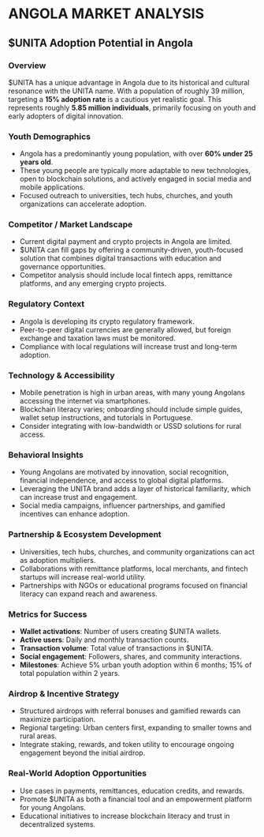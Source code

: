 # ANGOLA MARKET ANALYSIS

## $UNITA Adoption Potential in Angola

### Overview

$UNITA has a unique advantage in Angola due to its historical and cultural resonance with the UNITA name. With a population of roughly 39 million, targeting a **15% adoption rate** is a cautious yet realistic goal. This represents roughly **5.85 million individuals**, primarily focusing on youth and early adopters of digital innovation.

### Youth Demographics

-   Angola has a predominantly young population, with over **60% under 25 years old**.
-   These young people are typically more adaptable to new technologies, open to blockchain solutions, and actively engaged in social media and mobile applications.
-   Focused outreach to universities, tech hubs, churches, and youth organizations can accelerate adoption.

### Competitor / Market Landscape

-   Current digital payment and crypto projects in Angola are limited.
-   $UNITA can fill gaps by offering a community-driven, youth-focused solution that combines digital transactions with education and governance opportunities.
-   Competitor analysis should include local fintech apps, remittance platforms, and any emerging crypto projects.

### Regulatory Context

-   Angola is developing its crypto regulatory framework.
-   Peer-to-peer digital currencies are generally allowed, but foreign exchange and taxation laws must be monitored.
-   Compliance with local regulations will increase trust and long-term adoption.

### Technology & Accessibility

-   Mobile penetration is high in urban areas, with many young Angolans accessing the internet via smartphones.
-   Blockchain literacy varies; onboarding should include simple guides, wallet setup instructions, and tutorials in Portuguese.
-   Consider integrating with low-bandwidth or USSD solutions for rural access.

### Behavioral Insights

-   Young Angolans are motivated by innovation, social recognition, financial independence, and access to global digital platforms.
-   Leveraging the UNITA brand adds a layer of historical familiarity, which can increase trust and engagement.
-   Social media campaigns, influencer partnerships, and gamified incentives can enhance adoption.

### Partnership & Ecosystem Development

-   Universities, tech hubs, churches, and community organizations can act as adoption multipliers.
-   Collaborations with remittance platforms, local merchants, and fintech startups will increase real-world utility.
-   Partnerships with NGOs or educational programs focused on financial literacy can expand reach and awareness.

### Metrics for Success

-   **Wallet activations**: Number of users creating $UNITA wallets.
-   **Active users**: Daily and monthly transaction counts.
-   **Transaction volume**: Total value of transactions in $UNITA.
-   **Social engagement**: Followers, shares, and community interactions.
-   **Milestones**: Achieve 5% urban youth adoption within 6 months; 15% of total population within 2 years.

### Airdrop & Incentive Strategy

-   Structured airdrops with referral bonuses and gamified rewards can maximize participation.
-   Regional targeting: Urban centers first, expanding to smaller towns and rural areas.
-   Integrate staking, rewards, and token utility to encourage ongoing engagement beyond the initial airdrop.

### Real-World Adoption Opportunities

-   Use cases in payments, remittances, education credits, and rewards.
-   Promote $UNITA as both a financial tool and an empowerment platform for young Angolans.
-   Educational initiatives to increase blockchain literacy and trust in decentralized systems.
